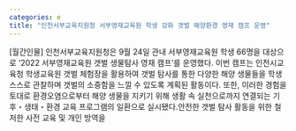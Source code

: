 ```yaml
---
categories: e
title: "인천서부교육지원청 서부영재교육원 학생 강화 갯벌 해양환경 영재 캠프 운영"
---
```

[월간인물] 인천서부교육지원청은 9월 24일 관내 서부영재교육원 학생 66명을 대상으로 ‘2022 서부영재교육원 갯벌 생물탐사 영재 캠프’를 운영했다. 이번 캠프는 인천시교육청 학생교육원 갯벌 체험장을 활용하여 갯벌 탐사를 통한 다양한 해양 생물들을 학생 스스로 관찰하며 갯벌의 소중함을 느낄 수 있도록 계획된 활동이다. 또한, 이러한 경험을 토대로 환경오염으로부터 해양 생물을 지키기 위해 생활 속 실천으로까지 연결되는 기후・생태・환경 교육 프로그램의 일환으로 실시됐다.안전한 갯벌 탐사 활동을 위한 철저한 사전 교육 및 개인 방역을